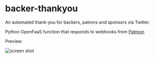 # backer-thankyou

An automated thank-you for backers, patrons and sponsors via Twitter.

Python OpenFaaS function that responds to webhooks from [Patreon](https://patreon.com/alexellis)

Preview:

![screen shot](https://user-images.githubusercontent.com/6358735/33375960-b4815f6c-d503-11e7-8cf0-5525bd6d42e8.png)
